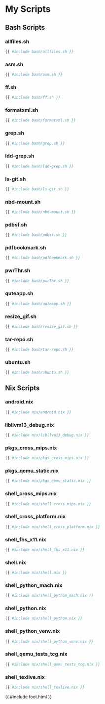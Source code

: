 # My Scripts

## Bash Scripts

### allfiles.sh

```bash
{{ #include bash/allfiles.sh }}
```

### asm.sh

```bash
{{ #include bash/asm.sh }}
```

### ff.sh

```bash
{{ #include bash/ff.sh }}
```

### formatxml.sh

```bash
{{ #include bash/formatxml.sh }}
```

### grep.sh

```bash
{{ #include bash/grep.sh }}
```

### ldd-grep.sh

```bash
{{ #include bash/ldd-grep.sh }}
```

### ls-git.sh

```bash
{{ #include bash/ls-git.sh }}
```

### nbd-mount.sh

```bash
{{ #include bash/nbd-mount.sh }}
```

### pdbsf.sh

```bash
{{ #include bash/pdbsf.sh }}
```

### pdfbookmark.sh

```bash
{{ #include bash/pdfbookmark.sh }}
```

### pwrThr.sh

```bash
{{ #include bash/pwrThr.sh }}
```

### quteapp.sh

```bash
{{ #include bash/quteapp.sh }}
```

### resize_gif.sh

```bash
{{ #include bash/resize_gif.sh }}
```

### tar-repo.sh

```bash
{{ #include bash/tar-repo.sh }}
```

### ubuntu.sh

```bash
{{ #include bash/ubuntu.sh }}
```

## Nix Scripts

### android.nix

```nix
{{ #include nix/android.nix }}
```

### libllvm13_debug.nix

```nix
{{ #include nix/libllvm13_debug.nix }}
```

### pkgs_cross_mips.nix

```nix
{{ #include nix/pkgs_cross_mips.nix }}
```

### pkgs_qemu_static.nix

```nix
{{ #include nix/pkgs_qemu_static.nix }}
```

### shell_cross_mips.nix

```nix
{{ #include nix/shell_cross_mips.nix }}
```

### shell_cross_platform.nix

```nix
{{ #include nix/shell_cross_platform.nix }}
```

### shell_fhs_x11.nix

```nix
{{ #include nix/shell_fhs_x11.nix }}
```

### shell.nix

```nix
{{ #include nix/shell.nix }}
```

### shell_python_mach.nix

```nix
{{ #include nix/shell_python_mach.nix }}
```

### shell_python.nix

```nix
{{ #include nix/shell_python.nix }}
```

### shell_python_venv.nix

```nix
{{ #include nix/shell_python_venv.nix }}
```

### shell_qemu_tests_tcg.nix

```nix
{{ #include nix/shell_qemu_tests_tcg.nix }}
```

### shell_texlive.nix

```nix
{{ #include nix/shell_texlive.nix }}
```
{{ #include foot.html }}
